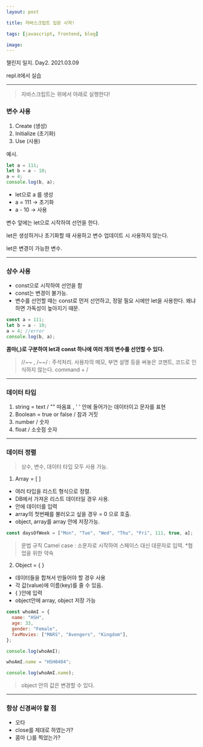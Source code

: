 ```yaml
---
layout: post

title: 자바스크립트 입문 시작!

tags: [javascript, frontend, blog]

image:
---
```


챌린지 일지. Day2. 2021.03.09

repl.it에서 실습

---

> 자바스크립트는 위에서 아래로 실행한다!

### 변수 사용

1. Create (생성)
2. Initialize (초기화)
3. Use (사용)

예시.

```javascript
let a = 111;
let b = a - 10;
a = 4;
console.log(b, a);
```

- let으로 a 를 생성
- a = 111 -> 초기화
- a - 10 -> 사용

변수 앞에는 let으로 시작하여 선언을 한다.

let은 생성하거나 초기화할 때 사용하고 변수 업데이트 시 사용하지 않는다.

let은 변경이 가능한 변수.

---

### 상수 사용

- const으로 시작하여 선언을 함
- const는 변경이 불가능.
- 변수를 선언할 때는 const로 먼저 선언하고, 정말 필요 시에만 let을 사용한다. 왜냐하면 가독성이 높아지기 때문.

```javascript
const a = 111;
let b = a - 10;
a = 4; //error
console.log(b, a);
```

**콤마(,)로 구분하여 let과 const 하나에 여러 개의 변수를 선언할 수 있다.**

> //~~ , /~~/ : 주석처리. 사용자의 메모, 부연 설명 등을 써놓은 코멘트, 코드로 인식하지 않는다. command + /

---

### 데이터 타입

1. string = text / "" 따옴표 , ' ' 안에 들어가는 데이터이고 문자를 표현
2. Boolean = true or false / 참과 거짓
3. number / 숫자
4. float / 소숫점 숫자

---

### 데이터 정렬

> 상수, 변수, 데이터 타입 모두 사용 가능.

1. Array = [ ]

- 여러 타입을 리스트 형식으로 정렬.
- DB에서 가져온 리스트 데이터일 경우 사용.
- 안에 데이터를 입력
- array의 첫번째를 불러오고 싶을 경우 = 0 으로 호출.
- object, array를 array 안에 저장가능.

```javascript
const daysOfWeek = ["Mon", "Tue", "Wed", "Thu", "Fri", 111, true, a];
```

> 문법 규칙 Camel case : 소문자로 시작하여 스페이스 대신 대문자로 입력. \*협업을 위한 약속

2. Object = { }

- 데이터들을 합쳐서 만들어야 할 경우 사용
- 각 값(value)에 이름(key)를 줄 수 있음.
- { }안에 입력
- object안에 array, object 저장 가능

```javascript
const whoAmI = {
  name: "HSH",
  age: 33,
  gender: "Female",
  favMovies: ["MARS", "Avengers", "Kingdom"],
};

console.log(whoAmI);

whoAmI.name = "HSH0404";

console.log(whoAmI.name);
```

> object 안의 값은 변경할 수 있다.

---

### 항상 신경써야 할 점

- 오타
- close를 제대로 하였는가?
- 콤마 (,)를 찍었는가?
